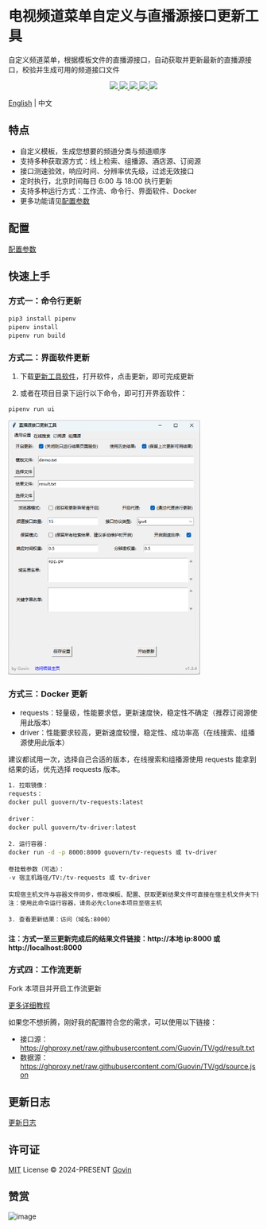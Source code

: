 # 电视频道菜单自定义与直播源接口更新工具

自定义频道菜单，根据模板文件的直播源接口，自动获取并更新最新的直播源接口，校验并生成可用的频道接口文件

<p align="center">
  <a href="https://github.com/Guovin/TV/releases/latest">
    <img src="https://img.shields.io/github/v/release/guovin/tv" />
  </a>
  <a href="https://www.python.org/">
    <img src="https://img.shields.io/badge/python-%20%3E%3D%203.8-47c219" />
  </a>
  <a href="https://github.com/Guovin/TV/releases/latest">
    <img src="https://img.shields.io/github/downloads/guovin/tv/total" />
  </a>
  <a href="https://hub.docker.com/repository/docker/guovern/tv-requests">
    <img src="https://img.shields.io/docker/pulls/guovern/tv-requests?label=docker:requests" />
  </a>
   <a href="https://hub.docker.com/repository/docker/guovern/tv-driver">
    <img src="https://img.shields.io/docker/pulls/guovern/tv-driver?label=docker:driver" />
  </a>
</p>

[English](./README_en.md) | 中文

## 特点

- 自定义模板，生成您想要的频道分类与频道顺序
- 支持多种获取源方式：线上检索、组播源、酒店源、订阅源
- 接口测速验效，响应时间、分辨率优先级，过滤无效接口
- 定时执行，北京时间每日 6:00 与 18:00 执行更新
- 支持多种运行方式：工作流、命令行、界面软件、Docker
- 更多功能请见[配置参数](./docs/config.md)

## 配置

[配置参数](./docs/config.md)

## 快速上手

### 方式一：命令行更新

```python
pip3 install pipenv
pipenv install
pipenv run build
```

### 方式二：界面软件更新

1. 下载[更新工具软件](https://github.com/Guovin/TV/releases)，打开软件，点击更新，即可完成更新

2. 或者在项目目录下运行以下命令，即可打开界面软件：

```python
pipenv run ui
```

![更新工具软件](./docs/images/ui.png '更新工具软件')

### 方式三：Docker 更新

- requests：轻量级，性能要求低，更新速度快，稳定性不确定（推荐订阅源使用此版本）
- driver：性能要求较高，更新速度较慢，稳定性、成功率高（在线搜索、组播源使用此版本）

建议都试用一次，选择自己合适的版本，在线搜索和组播源使用 requests 能拿到结果的话，优先选择 requests 版本。

```bash
1. 拉取镜像：
requests：
docker pull guovern/tv-requests:latest

driver：
docker pull guovern/tv-driver:latest

2. 运行容器：
docker run -d -p 8000:8000 guovern/tv-requests 或 tv-driver

卷挂载参数（可选）：
-v 宿主机路径/TV:/tv-requests 或 tv-driver

实现宿主机文件与容器文件同步，修改模板、配置、获取更新结果文件可直接在宿主机文件夹下操作
注：使用此命令运行容器，请务必先clone本项目至宿主机

3. 查看更新结果：访问（域名:8000）
```

#### 注：方式一至三更新完成后的结果文件链接：http://本地 ip:8000 或 http://localhost:8000

### 方式四：工作流更新

Fork 本项目并开启工作流更新

[更多详细教程](./docs/tutorial.md)

如果您不想折腾，刚好我的配置符合您的需求，可以使用以下链接：

- 接口源：https://ghproxy.net/raw.githubusercontent.com/Guovin/TV/gd/result.txt
- 数据源：https://ghproxy.net/raw.githubusercontent.com/Guovin/TV/gd/source.json

## 更新日志

[更新日志](./CHANGELOG.md)

## 许可证

[MIT](./LICENSE) License &copy; 2024-PRESENT [Govin](https://github.com/guovin)

## 赞赏

![image](./docs/images/appreciate.jpg)
